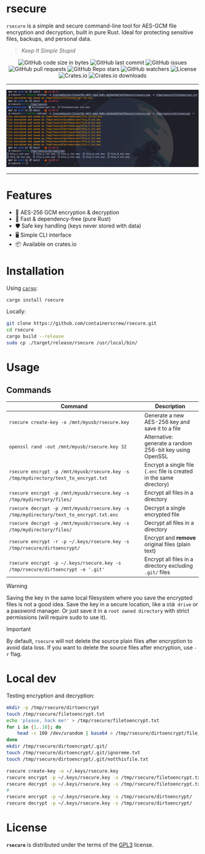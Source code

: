 # rsecure

`rsecure` is a simple and secure command-line tool for AES-GCM file encryption and decryption, built in pure Rust. Ideal for protecting sensitive files, backups, and personal data.

> _Keep It Simple Stupid_

<p align="center" >
    <img alt="GitHub code size in bytes" src="https://img.shields.io/github/languages/code-size/containerscrew/rsecure">
    <img alt="GitHub last commit" src="https://img.shields.io/github/last-commit/containerscrew/rsecure">
    <img alt="GitHub issues" src="https://img.shields.io/github/issues/containerscrew/rsecure">
    <img alt="GitHub pull requests" src="https://img.shields.io/github/issues-pr/containerscrew/rsecure">
    <img alt="GitHub Repo stars" src="https://img.shields.io/github/stars/containerscrew/rsecure?style=social">
    <img alt="GitHub watchers" src="https://img.shields.io/github/watchers/containerscrew/rsecure?style=social">
    <img alt="License" src="https://img.shields.io/badge/License-GPLv3-blue.svg">
    <img alt="Crates.io" src="https://img.shields.io/crates/v/rsecure">
    <img alt="Crates.io downloads" src="https://img.shields.io/crates/dr/rsecure?style=flat&label=crates.io%20Downloads">
</p>

---

![example](./example.png)

---

# Features

- 🔐 AES-256 GCM encryption & decryption
- 🚀 Fast & dependency-free (pure Rust)
- 🛡️ Safe key handling (keys never stored with data)
- 🖥️ Simple CLI interface
- 📦 Available on crates.io

# Installation

Using [`cargo`](https://rustup.rs/):

```bash
cargo install rsecure
```

Locally:

```bash
git clone https://github.com/containerscrew/rsecure.git
cd rsecure
cargo build --release
sudo cp ./target/release/rsecure /usr/local/bin/
```

# Usage

## Commands

| Command                                                                                 | Description                                                          |
| --------------------------------------------------------------------------------------- | -------------------------------------------------------------------- |
| `rsecure create-key -o /mnt/myusb/rsecure.key`                                          | Generate a new AES-256 key and save it to a file                     |
| `openssl rand -out /mnt/myusb/rsecure.key 32`                                           | Alternative: generate a random 256-bit key using OpenSSL             |
| `rsecure encrypt -p /mnt/myusb/rsecure.key -s /tmp/mydirectory/text_to_encrypt.txt`     | Encrypt a single file (`.enc` file is created in the same directory) |
| `rsecure encrypt -p /mnt/myusb/rsecure.key -s /tmp/mydirectory/files/`                  | Encrypt all files in a directory                                     |
| `rsecure decrypt -p /mnt/myusb/rsecure.key -s /tmp/mydirectory/text_to_encrypt.txt.enc` | Decrypt a single encrypted file                                      |
| `rsecure decrypt -p /mnt/myusb/rsecure.key -s /tmp/mydirectory/files/`                  | Decrypt all files in a directory                                     |
| `rsecure encrypt -r -p ~/.keys/rsecure.key -s /tmp/rsecure/dirtoencrypt/`               | Encrypt and **remove** original files (plain text)                   |
| `rsecure encrypt -p ~/.keys/rsecure.key -s /tmp/rsecure/dirtoencrypt -e '.git'`          | Encrypt all files in a directory excluding `.git/` files            |

> [!WARNING]
> Saving the key in the same local filesystem where you save the encrypted files is not a good idea.
> Save the key in a secure location, like a `USB drive` or a password manager.
> Or just save it in a `root owned directory` with strict permissions (will require sudo to use it).

> [!IMPORTANT]
> By default, `rsecure` will not delete the source plain files after encryption to avoid data loss.
> If you want to delete the source files after encryption, use `-r` flag.

# Local dev

Testing encryption and decryption:

```bash
mkdir -p /tmp/rsecure/dirtoencrypt
touch /tmp/rsecure/filetoencrypt.txt
echo 'please, hack me!' > /tmp/rsecure/filetoencrypt.txt
for i in {1..10}; do
    head -c 100 /dev/urandom | base64 > /tmp/rsecure/dirtoencrypt/file_$i.txt
done
mkdir /tmp/rsecure/dirtoencrypt/.git/
touch /tmp/rsecure/dirtoencrypt/.git/ignoreme.txt
touch /tmp/rsecure/dirtoencrypt/.git/notthisfile.txt
```

```bash
rsecure create-key -o ~/.keys/rsecure.key
rsecure encrypt -p ~/.keys/rsecure.key -s /tmp/rsecure/filetoencrypt.txt
rsecure decrypt -p ~/.keys/rsecure.key -s /tmp/rsecure/filetoencrypt.txt.enc
#
rsecure encrypt -p ~/.keys/rsecure.key -s /tmp/rsecure/dirtoencrypt/
rsecure decrypt -p ~/.keys/rsecure.key -s /tmp/rsecure/dirtoencrypt/
```

# License

**`rsecure`** is distributed under the terms of the [GPL3](./LICENSE-GPL3) license.
